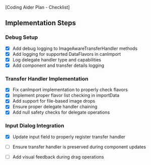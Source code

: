 [Coding Aider Plan - Checklist]

## Implementation Steps

### Debug Setup
- [x] Add debug logging to ImageAwareTransferHandler methods
- [x] Add logging for supported DataFlavors in canImport
- [x] Log delegate handler type and capabilities
- [x] Add component and transfer details logging

### Transfer Handler Implementation
- [x] Fix canImport implementation to properly check flavors
- [x] Implement proper flavor list checking in importData
- [x] Add support for file-based image drops
- [x] Ensure proper delegate handler chaining
- [x] Add null safety checks for delegate operations

### Input Dialog Integration
- [x] Update input field to properly register transfer handler
- [ ] Ensure transfer handler is preserved during component updates
- [ ] Add visual feedback during drag operations

